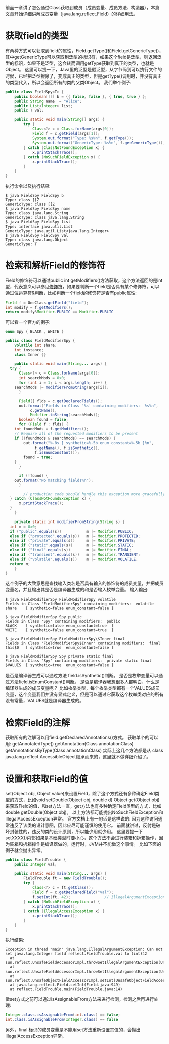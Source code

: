 前面一章讲了怎么通过Class获取到成员（成员变量、成员方法、构造器），本篇文章开始详细讲解成员变量（java.lang.reflect.Field）的详细用法。
# 获取field的类型
有两种方式可以获取到field的属性，Field.getType()和Field.getGenericType()，其中getGenericType可以获取到泛型的标识符，如果这个field是泛型，则返回泛型的标识，如果不是泛型，这会转而调用getType获取到真正的类型，也就是Object。
这里可以提一下，Java里的泛型是假泛型，从字节码到可以执行文件的时候，已经把泛型擦除了，变成真正的类型，但是getType()调用时，并没有真正的类型代入，所以会返回所有的类的父类Object。
我们举个例子:
```java
public class FieldSpy<T> {
    public boolean[][] b = {{ false, false }, { true, true } };
    public String name  = "Alice";
    public List<Integer> list;
    public T val;

    public static void main(String[] args) {
        try {
            Class<?> c = Class.forName(args[0]);
            Field f = c.getField(args[1]);
            System.out.format("Type: %s%n", f.getType());
            System.out.format("GenericType: %s%n", f.getGenericType());
        } catch (ClassNotFoundException x) {
            x.printStackTrace();
        } catch (NoSuchFieldException x) {
            x.printStackTrace();
        }
    }
}
```
执行命令以及执行结果:
```data
$ java FieldSpy FieldSpy b
Type: class [[Z
GenericType: class [[Z
$ java FieldSpy FieldSpy name
Type: class java.lang.String
GenericType: class java.lang.String
$ java FieldSpy FieldSpy list
Type: interface java.util.List
GenericType: java.util.List<java.lang.Integer>
$ java FieldSpy FieldSpy val
Type: class java.lang.Object
GenericType: T
```
# 检索和解析Field的修饰符
Field的修饰符可以通过public int getModifiers()方法获取，这个方法返回的是int型，代表意义可以参见[修饰符](https://docs.oracle.com/javase/8/docs/api/java/lang/reflect/Modifier.html)，如果要判断一个field是否具有某个修饰符，可以通过位运算符&判断，比如判断一个field的修饰符是否有public属性:
```java
Field f = OneClass.getField("field");
int modify = f.getModifiers();
return modify&Modifier.PUBLIC == Modifier.PUBLIC
```
可以看一个官方的例子:
```java
enum Spy { BLACK , WHITE }

public class FieldModifierSpy {
    volatile int share;
    int instance;
    class Inner {}

    public static void main(String... args) {
  try {
      Class<?> c = Class.forName(args[0]);
      int searchMods = 0x0;
      for (int i = 1; i < args.length; i++) {
    searchMods |= modifierFromString(args[i]);
      }

      Field[] flds = c.getDeclaredFields();
      out.format("Fields in Class '%s' containing modifiers:  %s%n",
           c.getName(),
           Modifier.toString(searchMods));
      boolean found = false;
      for (Field f : flds) {
    int foundMods = f.getModifiers();
    // Require all of the requested modifiers to be present
    if ((foundMods & searchMods) == searchMods) {
        out.format("%-8s [ synthetic=%-5b enum_constant=%-5b ]%n",
             f.getName(), f.isSynthetic(),
             f.isEnumConstant());
        found = true;
    }
      }

      if (!found) {
    out.format("No matching fields%n");
      }

        // production code should handle this exception more gracefully
  } catch (ClassNotFoundException x) {
      x.printStackTrace();
  }
    }

    private static int modifierFromString(String s) {
  int m = 0x0;
  if ("public".equals(s))           m |= Modifier.PUBLIC;
  else if ("protected".equals(s))   m |= Modifier.PROTECTED;
  else if ("private".equals(s))     m |= Modifier.PRIVATE;
  else if ("static".equals(s))      m |= Modifier.STATIC;
  else if ("final".equals(s))       m |= Modifier.FINAL;
  else if ("transient".equals(s))   m |= Modifier.TRANSIENT;
  else if ("volatile".equals(s))    m |= Modifier.VOLATILE;
  return m;
    }
}
```
这个例子的大致意思是查找输入类名是否具有输入的修饰符的成员变量，并把成员变量名，并且输出其是否是编译器生成的和是否输入枚举变量。
输入输出:
```data
$ java FieldModifierSpy FieldModifierSpy volatile
Fields in Class 'FieldModifierSpy' containing modifiers:  volatile
share    [ synthetic=false enum_constant=false ]

$ java FieldModifierSpy Spy public
Fields in Class 'Spy' containing modifiers:  public
BLACK    [ synthetic=false enum_constant=true  ]
WHITE    [ synthetic=false enum_constant=true  ]

$ java FieldModifierSpy FieldModifierSpy\$Inner final
Fields in Class 'FieldModifierSpy$Inner' containing modifiers:  final
this$0   [ synthetic=true  enum_constant=false ]

$ java FieldModifierSpy Spy private static final
Fields in Class 'Spy' containing modifiers:  private static final
$VALUES  [ synthetic=true  enum_constant=false ]
```
是否是编译器生成可以通过方法 field.isSynthetic()判断。
是否是枚举变量可以通过方法field.isEnumConstant()判断。
是否是编译器我想很多人都明白，什么是编译器生成的成员变量呢？
比如枚举类型，每个枚举类型都有一个VALUES成员变量，这个变量我们并没有显式定义，但是可以通过它获取这个枚举类对应的所有没有常量，VALUES就是编译器生成的。
# 检索Field的注解
获取所有的注解可以用field.getDeclaredAnnotations()方式。
获取单个的可以用:
  getAnnotatedType()
  getAnnotation(Class<T> annotationClass)
  getAnnotationsByType(Class<T> annotationClass)
实际上这几个方法都是从 class java.lang.reflect.AccessibleObject继承而来的，这里就不做详细介绍了。
# 设置和获取Field的值
set(Object obj, Object value)来设置Field，除了这个方式还有多种确定Field类型的方式，比如void  setDouble(Object obj, double d)
Object  get(Object obj)来获取Field的值，和set方法一直，get方法也有多种确定Field类型的方式，比如double  getDouble(Object obj)。
以上方法都可能抛出NoSuchFieldException和IllegalAccessException异常。
官方文档上有一句话是这样说的: 因为这种访问通常违反了该类的设计意图，因此应尽可能谨慎的使用它。
前面就讲过，反射是破坏封装性的，违反的类的设计原则，所以能少用就少用。
这里要提一下setXXXX()内部如果是基础类型时要小心，这个方法不会进行装箱和拆箱操作，因为装箱和拆箱操作是编译器做的，运行时，JVM并不能做这个事情。
比如下面的例子就会抛出异常。
```java
public class FieldTrouble {
    public Integer val;

    public static void main(String... args) {
        FieldTrouble ft = new FieldTrouble();
        try {
            Class<?> c = ft.getClass();
            Field f = c.getDeclaredField("val");
            f.setInt(ft, 42);               // IllegalArgumentException
        } catch (NoSuchFieldException x) {
            x.printStackTrace();
        } catch (IllegalAccessException x) {
            x.printStackTrace();
        }
    }
}
```
执行结果:
```data
Exception in thread "main" java.lang.IllegalArgumentException: Can not set java.lang.Integer field reflect.FieldTrouble.val to (int)42
  at sun.reflect.UnsafeFieldAccessorImpl.throwSetIllegalArgumentException(UnsafeFieldAccessorImpl.java:167)
  at sun.reflect.UnsafeFieldAccessorImpl.throwSetIllegalArgumentException(UnsafeFieldAccessorImpl.java:191)
  at sun.reflect.UnsafeObjectFieldAccessorImpl.setInt(UnsafeObjectFieldAccessorImpl.java:114)
  at java.lang.reflect.Field.setInt(Field.java:949)
  at reflect.FieldTrouble.main(FieldTrouble.java:14)
```
做set方式之前可以通过isAssignableFrom方法来进行检测，检测之后再进行处理:
```java
Integer.class.isAssignableFrom(int.class) == false;
int.class.isAssignableFrom(Integer.class) == false
```
另外，final 标识的成员变量是不能用set方法重新设置其值的，会抛出IllegalAccessException异常。

